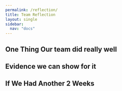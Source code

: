 ```yaml
---
permalink: /reflection/
title: Team Reflection
layout: single
sidebar: 
  nav: "docs"
---
```



## One Thing Our team did really well


## Evidence we can show for it


## If We Had Another 2 Weeks
